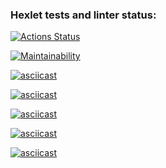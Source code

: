 ### Hexlet tests and linter status:
[![Actions Status](https://github.com/Pech3nyka/frontend-project-44/actions/workflows/hexlet-check.yml/badge.svg)](https://github.com/Pech3nyka/frontend-project-44/actions)

[![Maintainability](https://api.codeclimate.com/v1/badges/094cdd3f3ae9bb2e9ae5/maintainability)](https://codeclimate.com/github/Pech3nyka/frontend-project-44/maintainability)

[![asciicast](https://asciinema.org/a/UCOoG4onymeRbunoj5jjYLF08.svg)](https://asciinema.org/a/UCOoG4onymeRbunoj5jjYLF08)

[![asciicast](https://asciinema.org/a/WkyOzZq4bKMYQ9dIjyxpUyIK1.svg)](https://asciinema.org/a/WkyOzZq4bKMYQ9dIjyxpUyIK1)

[![asciicast](https://asciinema.org/a/ZkLVY1kQsTOWhKv22gCxAD20L.svg)](https://asciinema.org/a/ZkLVY1kQsTOWhKv22gCxAD20L)

[![asciicast](https://asciinema.org/a/xbAcgOSdIUvQVRCMsDwx8qJJG.svg)](https://asciinema.org/a/xbAcgOSdIUvQVRCMsDwx8qJJG)

[![asciicast](https://asciinema.org/a/3gOYeGysUo8ZWczVQvbq6BoNS.svg)](https://asciinema.org/a/3gOYeGysUo8ZWczVQvbq6BoNS)